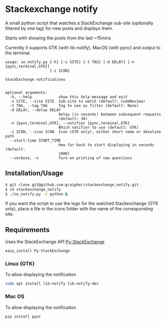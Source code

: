 # Stackexchange notify

A small python script that watches a StackExchange sub-site (optionally filtered by one tag) for new posts and displays them.

Starts with showing the posts from the last ~15mins

Currently it supports GTK (with lib-notify), MacOS (with pync) and output to the terminal.

```
usage: se_notify.py [-h] [-s SITE] [-t TAG] [-d DELAY] [-n {pync,terminal,GTK}]
                    [-i ICON]

StackExchange notifications


optional arguments:
  -h, --help            show this help message and exit
  -s SITE, --site SITE  Sub-site to watch (default: CodeReview)
  -t TAG, --tag TAG     Tag to use as filter (default: None)
  -d DELAY, --delay DELAY
                        Delay (in seconds) between subsequent requests
                        (default: 30)
  -n {pync,terminal,GTK}, --notifier {pync,terminal,GTK}
                        Which notifier to use (default: GTK)
  -i ICON, --icon ICON  Icon (GTK only), either short name or absolute path
  --start-time START_TIME
                        How far back to start displaying in seconds (default:
                        1000)
  --verbose, -v         Turn on printing of new questions
```

## Installation/Usage
```bash
$ git clone git@github.com:graipher/stackexchange_notify.git
$ cd stackexchange_notify
$ ./se_notify.py -t python &
```
If you want the script to use the logo for the watched Stackexchange (GTK only), place a file in the icons folder with the name of the corresponding site.

## Requirements

Uses the StackExchange API [Py-StackExchange](https://github.com/lucjon/Py-StackExchange)

```bash
easy_install Py-StackExchange
```

### Linux (GTK)

To allow displaying the notification

```bash
sudo apt install lib-notify lib-notify-dev
```

### Mac OS

To allow displaying the notification

```bash
pip install pync
```
